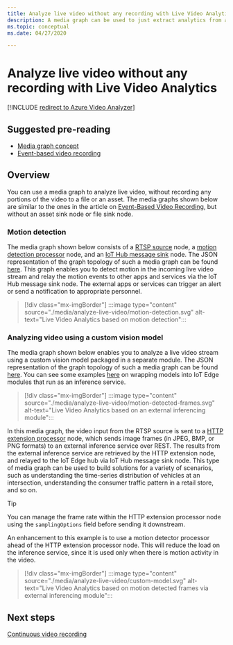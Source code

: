 ```yaml
---
title: Analyze live video without any recording with Live Video Analytics - Azure
description: A media graph can be used to just extract analytics from a live video stream, without having to record it on the edge or in the cloud. This article discusses this concept and how to analyze live video without any recording with Live Video Analytics.
ms.topic: conceptual
ms.date: 04/27/2020

---
```

# Analyze live video without any recording with Live Video Analytics

[!INCLUDE [redirect to Azure Video Analyzer](./includes/redirect-video-analyzer.md)]

## Suggested pre-reading 

* [Media graph concept](media-graph-concept.md)
* [Event-based video recording](event-based-video-recording-concept.md)

## Overview  

You can use a media graph to analyze live video, without recording any portions of the video to a file or an asset. The media graphs shown below are similar to the ones in the article on [Event-Based Video Recording](event-based-video-recording-concept.md), but without an asset sink node or file sink node.

### Motion detection

The media graph shown below consists of a [RTSP source](media-graph-concept.md#rtsp-source) node, a [motion detection processor](media-graph-concept.md#motion-detection-processor) node, and an [IoT Hub message sink](media-graph-concept.md#iot-hub-message-sink) node. The JSON representation of the graph topology of such a media graph can be found [here](https://github.com/Azure/live-video-analytics/blob/master/MediaGraph/topologies/motion-detection/topology.json). This graph enables you to detect motion in the incoming live video stream and relay the motion events to other apps and services via the IoT Hub message sink node. The external apps or services can trigger an alert or send a notification to appropriate personnel.

> [!div class="mx-imgBorder"]
> :::image type="content" source="./media/analyze-live-video/motion-detection.svg" alt-text="Live Video Analytics based on motion detection":::

### Analyzing video using a custom vision model 

The media graph shown below enables you to analyze a live video stream using a custom vision model packaged in a separate module. The JSON representation of the graph topology of such a media graph can be found [here](https://github.com/Azure/live-video-analytics/blob/master/MediaGraph/topologies/httpExtension/topology.json). You can see some examples [here](https://github.com/Azure/live-video-analytics/tree/master/utilities/video-analysis) on wrapping models into IoT Edge modules that run as an inference service.

> [!div class="mx-imgBorder"]
> :::image type="content" source="./media/analyze-live-video/motion-detected-frames.svg" alt-text="Live Video Analytics based on an external inferencing module":::

In this media graph, the video input from the RTSP source is sent to a [HTTP extension processor](media-graph-concept.md#http-extension-processor) node, which sends image frames (in JPEG, BMP, or PNG formats) to an external inference service over REST. The results from the external inference service are retrieved by the HTTP extension node, and relayed to the IoT Edge hub via IoT Hub message sink node. This type of media graph can be used to build solutions for a variety of scenarios, such as understanding the time-series distribution of vehicles at an intersection, understanding the consumer traffic pattern in a retail store, and so on.
>[!TIP]
> You can manage the frame rate within the HTTP extension processor node using the `samplingOptions` field before sending it downstream.

An enhancement to this example is to use a motion detector processor ahead of the HTTP extension processor node. This will reduce the load on the inference service, since it is used only when there is motion activity in the video.

> [!div class="mx-imgBorder"]
> :::image type="content" source="./media/analyze-live-video/custom-model.svg" alt-text="Live Video Analytics based on motion detected frames via external inferencing module":::

## Next steps

[Continuous video recording](continuous-video-recording-concept.md)
